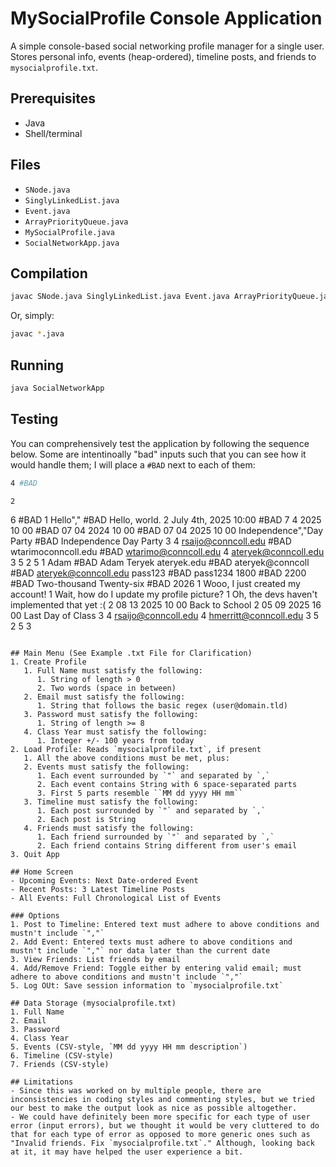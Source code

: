 # MySocialProfile Console Application

A simple console-based social networking profile manager for a single user.  
Stores personal info, events (heap-ordered), timeline posts, and friends to `mysocialprofile.txt`.

## Prerequisites
- Java
- Shell/terminal

## Files
- `SNode.java`  
- `SinglyLinkedList.java`  
- `Event.java`  
- `ArrayPriorityQueue.java`  
- `MySocialProfile.java`  
- `SocialNetworkApp.java`

## Compilation
```bash
javac SNode.java SinglyLinkedList.java Event.java ArrayPriorityQueue.java MySocialProfile.java SocialNetworkApp.java
```
Or, simply:
```bash
javac *.java
```

## Running
```bash
java SocialNetworkApp
```

## Testing
You can comprehensively test the application by following the sequence below. Some are intentinoally "bad" inputs such that you can see how it would handle them; I will place a `#BAD` next to each of them:
```bash
4 #BAD
```
```bash
2
```
6 #BAD
1
Hello"," #BAD
Hello, world.
2
July 4th, 2025 10:00 #BAD
7 4 2025 10 00 #BAD
07 04 2024 10 00 #BAD
07 04 2025 10 00
Independence","Day Party #BAD
Independence Day Party
3
4
rsaijo@conncoll.edu #BAD
wtarimoconncoll.edu #BAD
wtarimo@conncoll.edu
4
ateryek@conncoll.edu
3
5
2
5
1
Adam #BAD
Adam Teryek
ateryek.edu #BAD
ateryek@conncoll #BAD
ateryek@conncoll.edu
pass123 #BAD
pass1234
1800 #BAD
2200 #BAD
Two-thousand Twenty-six #BAD
2026
1
Wooo, I just created my account!
1
Wait, how do I update my profile picture?
1
Oh, the devs haven't implemented that yet :(
2
08 13 2025 10 00
Back to School
2
05 09 2025 16 00
Last Day of Class
3
4
rsaijo@conncoll.edu
4
hmerritt@conncoll.edu
3
5
2
5
3
```

## Main Menu (See Example .txt File for Clarification)
1. Create Profile
   1. Full Name must satisfy the following:
      1. String of length > 0
      2. Two words (space in between)
   2. Email must satisfy the following:
      1. String that follows the basic regex (user@domain.tld)
   3. Password must satisfy the following:
      1. String of length >= 8
   4. Class Year must satisfy the following:
      1. Integer +/- 100 years from today
2. Load Profile: Reads `mysocialprofile.txt`, if present
   1. All the above conditions must be met, plus:
   2. Events must satisfy the following:
      1. Each event surrounded by `"` and separated by `,`
      2. Each event contains String with 6 space-separated parts
      3. First 5 parts resemble ``MM dd yyyy HH mm``
   3. Timeline must satisfy the following:
      1. Each post surrounded by `"` and separated by `,`
      2. Each post is String
   4. Friends must satisfy the following:
      1. Each friend surrounded by `"` and separated by `,`
      2. Each friend contains String different from user's email
3. Quit App

## Home Screen
- Upcoming Events: Next Date-ordered Event
- Recent Posts: 3 Latest Timeline Posts
- All Events: Full Chronological List of Events

### Options
1. Post to Timeline: Entered text must adhere to above conditions and mustn't include `","`
2. Add Event: Entered texts must adhere to above conditions and mustn't include `","` nor data later than the current date
3. View Friends: List friends by email
4. Add/Remove Friend: Toggle either by entering valid email; must adhere to above conditions and mustn't include `","`
5. Log OUt: Save session information to `mysocialprofile.txt`

## Data Storage (mysocialprofile.txt)
1. Full Name
2. Email
3. Password
4. Class Year
5. Events (CSV-style, `MM dd yyyy HH mm description`)
6. Timeline (CSV-style)
7. Friends (CSV-style)

## Limitations
- Since this was worked on by multiple people, there are inconsistencies in coding styles and commenting styles, but we tried our best to make the output look as nice as possible altogether.
- We could have definitely been more specific for each type of user error (input errors), but we thought it would be very cluttered to do that for each type of error as opposed to more generic ones such as "Invalid friends. Fix `mysocialprofile.txt`." Although, looking back at it, it may have helped the user experience a bit.
